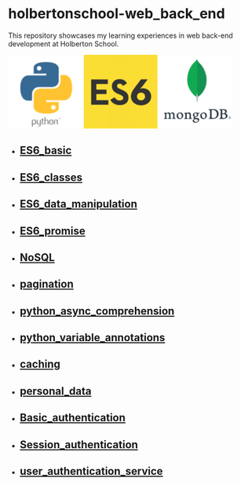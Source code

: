 # holbertonschool-web_back_end

This repository showcases my learning experiences in web back-end development at Holberton School.

![cover](/images/logo_python.png)
![cover](/images/logo_ES6.png)
![cover](/images/logo_mongoDB.png)

- ## [ES6_basic](/ES6_basic/)
- ## [ES6_classes](/ES6_classes/)
- ## [ES6_data_manipulation](/ES6_data_manipulation/)
- ## [ES6_promise](/ES6_promise/)
- ## [NoSQL](/NoSQL/)
- ## [pagination](/pagination/)
- ## [python_async_comprehension](/python_async_comprehension/)
- ## [python_variable_annotations](/python_variable_annotations/)
- ## [caching](/caching/)
- ## [personal_data](/personal_data/)
- ## [Basic_authentication](/Basic_authentication/)
- ## [Session_authentication](/Session_authentication/)
- ## [user_authentication_service](/user_authentication_service/)

